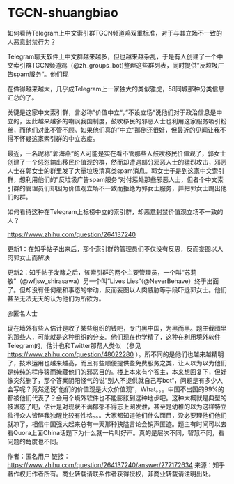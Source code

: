 # TGCN-shuangbiao
如何看待Telegram上中文索引群TGCN频道鸡双重标准，对于与其立场不一致的人恶意封禁行为？

Telegram聊天软件上中文群越来越多，但也越来越杂乱，于是有人创建了一个中文索引群TGCN频道鸡（@zh_groups_bot)整理这些群列表，同时提供”反垃圾广告spam服务“。他们现

在做得越来越大，几乎成Telegram上一家独大的类似雅虎，58同城那种分类信息汇总的了。

关键是这家中文索引群，言必称”价值中立“，”不设立场“说他们对于政治信息是中立的，因此越来越多的嘲讽我国制度，鼓吹移民的邪恶人士也利用这家服务吸引粉丝，而他们对此不管不顾。如果他们真的”中立“那倒还很好，但最近的见闻让我不得不怀疑这家索引群的中立态度。

最近，一名昵称”郭海燕“的人可能是实在看不管那些人鼓吹移民价值观了，郭女士创建了一个怒怼输出移民价值观的群，然而却遭遇部分邪恶人士的猛烈攻击，邪恶人士在郭女士的群里发了大量垃圾清真类spam消息。郭女士于是到这家中文索引群，想利用他们的”反垃圾广告spam服务“对付惩处那些邪恶人士，但者个中文索引群的管理员们却因为价值观立场不一致而拒绝为郭女士服务，并把郭女士踢出他们的群。

如何看待这种在Telegram上标榜中立的索引群，却恶意封禁价值观立场不一致的人？

https://www.zhihu.com/question/264137240

更新1：在知乎帖子出来后，那个索引群的管理员们不仅没有反思，反而妄图以人肉郭女士而解决

更新2：知乎帖子发酵之后，该索引群的两个主要管理员，一个叫“苏莉敏”（@wfjsw_shirasawa）另一个叫”Lives Lies“（@NeverBehave）终于出面了。但却没有任何缓和事态的举动，反而妄图以人肉威胁等手段吓退郭女士。他们甚至无法无天的认为他们为所欲为。

@匿名人士

现在墙外有些人估计是收了某些组织的钱吧，专门黑中国，为黑而黑。题主截图里的那些人，可能就是这种组织的分支。他们现在也学精了，这种在利用境外软件Telegram的，估计也和Twitter那帮人类似 （参见 https://www.zhihu.com/question/48022280 ）。所不同的是他们也越来越精明了，技术运用也越来越高，而且有些顺便提供些免费服务之类，让人以为以为他们是纯纯的程序猿而掩藏他们的邪恶目的。楼上本来有个答主，本来想回复下，但好像突然删了，那个答案阴阳怪气的说”别人不提供就自己写bot“，问题是有多少人会写呢？竟然还说”他们的价值观是大众价值观“，What。。。中国不出国的99%的都被他们代表了？会用个境外软件也不能膨胀到这种地步吧。这种大概就是典型的被蛊惑了吧，估计是对现状不满郁郁不得志上网发泄，甚至是幼稚的以为这样特立独行众人皆醉我独醒比较有性格。。。大家都知道他们什么面目，没必要理他们他们就凉了，相信中国强大起来总有一天那种狭隘言论会销声匿迹。题主有时间可以去看Quora上面China话题下为什么就一片叫好声。真的是层次不同，智慧不同，看问题的角度也不同。

作者：匿名用户
链接：https://www.zhihu.com/question/264137240/answer/277172634
来源：知乎
著作权归作者所有。商业转载请联系作者获得授权，非商业转载请注明出处。

